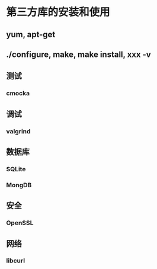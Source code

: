 # 第三方库的安装和使用

## yum, apt-get



## ./configure, make, make install, xxx -v



## 测试

### cmocka



## 调试

### valgrind



## 数据库

### SQLite

### MongDB



## 安全

### OpenSSL



## 网络

### libcurl

